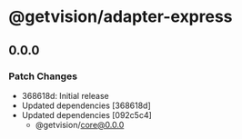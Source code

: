 # @getvision/adapter-express

## 0.0.0

### Patch Changes

- 368618d: Initial release
- Updated dependencies [368618d]
- Updated dependencies [092c5c4]
  - @getvision/core@0.0.0
